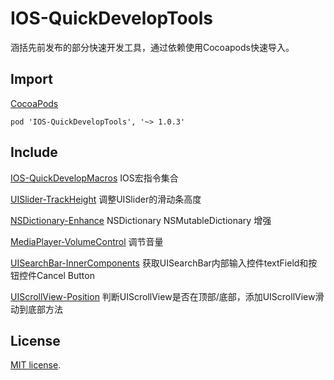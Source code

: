 # IOS-QuickDevelopTools
涵括先前发布的部分快速开发工具，通过依赖使用Cocoapods快速导入。

## Import
[CocoaPods](http://cocoapods.org)

`pod 'IOS-QuickDevelopTools', '~> 1.0.3'`

## Include

[IOS-QuickDevelopMacros](https://github.com/vilyever/IOS-QuickDevelopMacros) IOS宏指令集合

[UISlider-TrackHeight](https://github.com/vilyever/UISlider-TrackHeight) 调整UISlider的滑动条高度

[NSDictionary-Enhance](https://github.com/vilyever/NSDictionary-Enhance) NSDictionary NSMutableDictionary 增强

[MediaPlayer-VolumeControl](https://github.com/vilyever/MediaPlayer-VolumeControl) 调节音量

[UISearchBar-InnerComponents](https://github.com/vilyever/UISearchBar-InnerComponents) 获取UISearchBar内部输入控件textField和按钮控件Cancel Button

[UIScrollView-Position](https://github.com/vilyever/UIScrollView-Position) 判断UIScrollView是否在顶部/底部，添加UIScrollView滑动到底部方法

## License

[MIT license](LICENSE). 
